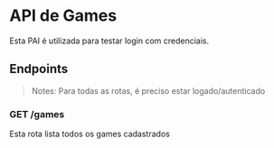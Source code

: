 # API de Games
Esta PAI é utilizada para testar login com credenciais.
## Endpoints
>Notes: Para todas as rotas, é preciso estar logado/autenticado
### GET /games
Esta rota lista todos os games cadastrados
